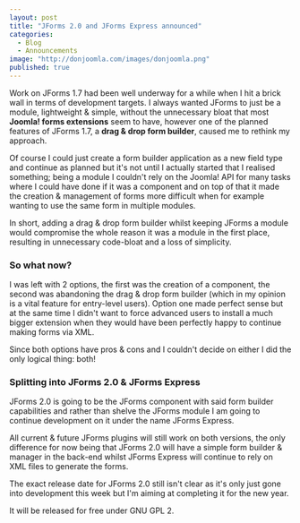 ```yaml
---
layout: post
title: "JForms 2.0 and JForms Express announced"
categories: 
  - Blog
  - Announcements
image: "http://donjoomla.com/images/donjoomla.png"
published: true
---
```


Work on JForms 1.7 had been well underway for a while when I hit a brick wall in terms of development targets. I always wanted JForms to just be a module, lightweight & simple, without the unnecessary bloat that most **Joomla! forms extensions** seem to have, however one of the planned features of JForms 1.7, a **drag & drop form builder**, caused me to rethink my approach.

Of course I could just create a form builder application as a new field type and continue as planned but it's not until I actually started that I realised something; being a module I couldn't rely on the Joomla! API for many tasks where I could have done if it was a component and on top of that it made the creation & management of forms more difficult when for example wanting to use the same form in multiple modules.

In short, adding a drag & drop form builder whilst keeping JForms a module would compromise the whole reason it was a module in the first place, resulting in unnecessary code-bloat and a loss of simplicity.

### So what now?

I was left with 2 options, the first was the creation of a component, the second was abandoning the drag & drop form builder (which in my opinion is a vital feature for entry-level users). Option one made perfect sense but at the same time I didn't want to force advanced users to install a much bigger extension when they would have been perfectly happy to continue making forms via XML.

Since both options have pros & cons and I couldn't decide on either I did the only logical thing: both!

### Splitting into JForms 2.0 & JForms Express

JForms 2.0 is going to be the JForms component with said form builder capabilities and rather than shelve the JForms module I am going to continue development on it under the name JForms Express.

All current & future JForms plugins will still work on both versions, the only difference for now being that JForms 2.0 will have a simple form builder & manager in the back-end whilst JForms Express will continue to rely on XML files to generate the forms.

The exact release date for JForms 2.0 still isn't clear as it's only just gone into development this week but I'm aiming at completing it for the new year.

It will be released for free under GNU GPL 2.
